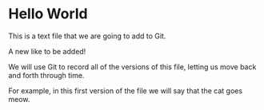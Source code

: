 # Hello World

This is a text file that we are going to add to Git.

A new like to be added!

We will use Git to record all of the versions of this file,
letting us move back and forth through time.

For example, in this first version of the file we
will say that the cat goes meow.
